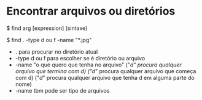 # Encontrar arquivos ou diretórios

$ find <path> arg [expression] (sintaxe)

$ find . -type d ou f -name "*.jpg"
  * . para procurar no diretório atual
  * -type d ou f para escolher se é diretório ou arquivo
  * -name "o que quero que tenha no arquivo"
    ("*d" procura qualquer arquivo que termina com d)
    ("d*" procura qualquer arquivo que começa com d)
    ("*d*" procura qualquer arquivo que tenha d em alguma parte do nome)
  * -name tbm pode ser tipo de arquivos